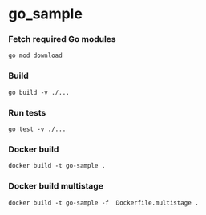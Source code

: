 # go_sample

### Fetch required Go modules
`go mod download `

### Build
`go build -v ./...`

### Run tests
`go test -v ./...`

### Docker build
`docker build -t go-sample .`

### Docker build multistage
`docker build -t go-sample -f  Dockerfile.multistage . `